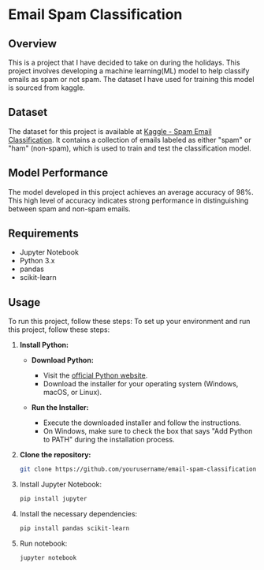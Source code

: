﻿# Email Spam Classification

## Overview

This is a project that I have decided to take on during the holidays. This project involves developing a machine learning(ML) model to help classify emails as spam or not spam. The dataset I have used for training this model is sourced from kaggle.

## Dataset

The dataset for this project is available at [Kaggle - Spam Email Classification](https://www.kaggle.com/datasets/ashfakyeafi/spam-email-classification). It contains a collection of emails labeled as either "spam" or "ham" (non-spam), which is used to train and test the classification model.

## Model Performance

The model developed in this project achieves an average accuracy of 98%. This high level of accuracy indicates strong performance in distinguishing between spam and non-spam emails.

## Requirements

- Jupyter Notebook
- Python 3.x
- pandas
- scikit-learn

## Usage

To run this project, follow these steps:
To set up your environment and run this project, follow these steps:

1. **Install Python:**

   - **Download Python:**

     - Visit the [official Python website](https://www.python.org/downloads/).
     - Download the installer for your operating system (Windows, macOS, or Linux).

   - **Run the Installer:**
     - Execute the downloaded installer and follow the instructions.
     - On Windows, make sure to check the box that says "Add Python to PATH" during the installation process.

2. **Clone the repository:**

   ```bash
   git clone https://github.com/yourusername/email-spam-classification.git

   ```

3. Install Jupyter Notebook:
   ```bash
   pip install jupyter
   ```
4. Install the necessary dependencies:
   ```bash
   pip install pandas scikit-learn
   ```
5. Run notebook:
   ```
   jupyter notebook
   ```
